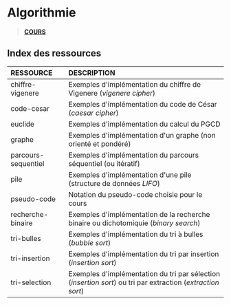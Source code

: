 # Algorithmie

> [**COURS**](https://www.youtube.com/playlist?list=PLrSOXFDHBtfE0AkOm795c2qpLQJNiEBbZ)

## Index des ressources

|RESSOURCE|DESCRIPTION|
|:--|:--|
|chiffre-vigenere|Exemples d'implémentation du chiffre de Vigenere (_vigenere cipher_)|
|code-cesar|Exemples d'implémentation du code de César (_caesar cipher_)|
|euclide|Exemples d'implémentation du calcul du PGCD|
|graphe|Exemples d'implémentation d'un graphe (non orienté et pondéré)|
|parcours-sequentiel|Exemples d'implémentation du parcours séquentiel (ou itératif)|
|pile|Exemples d'implémentation d'une pile (structure de données _LIFO_)|
|pseudo-code|Notation du pseudo-code choisie pour le cours|
|recherche-binaire|Exemples d'implémentation de la recherche binaire ou dichotomiquie (_binary search_)|
|tri-bulles|Exemples d'implémentation du tri à bulles (_bubble sort_)|
|tri-insertion|Exemples d'implémentation du tri par insertion (_insertion sort_)|
|tri-selection|Exemples d'implémentation du tri par sélection (_insertion sort_) ou tri par extraction (_extraction sort_)|
